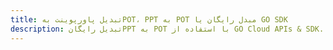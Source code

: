 ---title: تبدیل پاورپوینت بهPOT، PPT به POT مبدل رایگان یا GO SDKdescription: تبدیل رایگانPPT به POT با استفاده از GO Cloud APIs & SDK. همچنین اسناد Microsoft PowerPoint را در Cloud ایجاد، ویرایش و رندر کنید.---